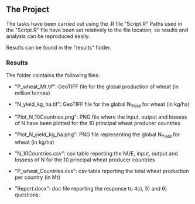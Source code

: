 ## The Project

The tasks have been carried out using the .R file "Script.R"
Paths used in the "Script.R" file have been set relatively to the file location, so results and analysis can be reproduced easily.


Results can be found in the "results" folder.

### Results

The folder cointains the following files:

- "P_wheat_Mt.tif": GeoTIFF file for the global production of wheat (in million tonnes)
- "N_yield_kg_ha.tif": GeoTIFF file for the global N<sub>Yield</sub> for wheat (in kg/ha)

- "Plot_N_10Countries.png": PNG file where the input, output and lossess of N have been plotted for the 10 principal wheat producer countries
- "Plot_N_yield_kg_ha.png": PNG file representing the global N<sub>Yield</sub> for wheat (in kg/ha)

- "N_10Countries.csv": csv table  reporting the NUE, input, output and lossess of N for the 10 principal wheat producer countries
- "P_wheat_Countries.cvs": csv table reporting the total wheat production per country (in Mt)

- "Report.docx": doc file reporting the response to 4c), 5) and 6) questions:


